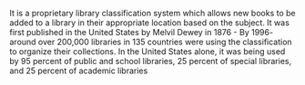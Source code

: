 
It is a proprietary library classification system which allows new books to be added to a library in their appropriate location based on the subject. It was first published in the United States by Melvil Dewey in 1876
	- By 1996- around over 200,000 libraries in 135 countries were using the classification to organize their collections. In the United States alone, it was being used by 95 percent of public and school libraries, 25 percent of special libraries, and 25 percent of academic libraries
